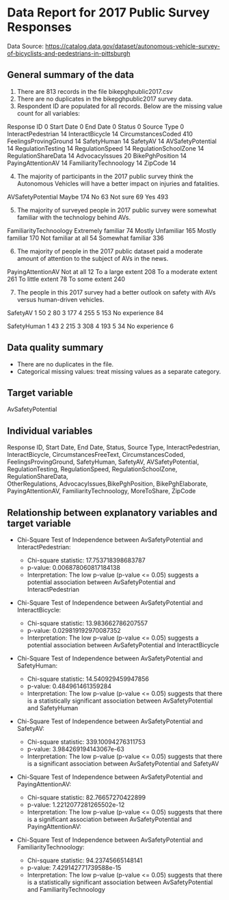 # Data Report for 2017 Public Survey Responses
Data Source: https://catalog.data.gov/dataset/autonomous-vehicle-survey-of-bicyclists-and-pedestrians-in-pittsburgh

## General summary of the data

1. There are 813 records in the file bikepghpublic2017.csv <br>
2. There are no duplicates in the bikepghpublic2017 survey data. <br>
3. Respondent ID are populated for all records.  Below are the missing value count for all variables: 
   
  Response ID                 0
  Start Date                  0
  End Date                    0
  Status                      0
  Source Type                 0
  InteractPedestrian         14
  InteractBicycle            14
  CircumstancesCoded        410
  FeelingsProvingGround      14
  SafetyHuman                14
  SafetyAV                   14
  AVSafetyPotential          14
  RegulationTesting          14
  RegulationSpeed            14
  RegulationSchoolZone       14
  RegulationShareData        14
  AdvocacyIssues             20
  BikePghPosition            14
  PayingAttentionAV          14
  FamiliarityTechnoology     14
  ZipCode                    14
<br> 
  
4. The majority of participants in the 2017 public survey think the Autonomous Vehicles will have a better impact on injuries and fatalities. 
  
  AVSafetyPotential
  Maybe       174
  No           63
  Not sure     69
  Yes         493
<br>
 
5. The majority of surveyed people in 2017 public survey were somewhat familiar with the technology behind AVs.

  FamiliarityTechnoology
  Extremely familiar      74
  Mostly Unfamiliar      165
  Mostly familiar        170
  Not familiar at all     54
  Somewhat familiar      336
<br>

6. The majority of people in the 2017 public dataset paid a moderate amount of attention to the subject of AVs in the news.

PayingAttentionAV
Not at all               12
To a large extent       208
To a moderate extent    261
To little extent         78
To some extent          240

7. The people in this 2017 survey had a better outlook on safety with AVs versus human-driven vehicles.

  SafetyAV
  1                 50
  2                 80
  3                177
  4                255
  5                153
  No experience     84

  SafetyHuman
  1                 43
  2                215
  3                308
  4                193
  5                 34
  No experience      6
<br>

## Data quality summary
- There are no duplicates in the file.
- Categorical missing values: treat missing values as a separate category. 

## Target variable
AvSafetyPotential

## Individual variables
Response ID, Start Date, End Date, Status, Source Type, InteractPedestrian, InteractBicycle, CircumstancesFreeText, CircumstancesCoded,<br>
FeelingsProvingGround, SafetyHuman, SafetyAV, AVSafetyPotential, RegulationTesting, RegulationSpeed, RegulationSchoolZone, RegulationShareData, <br>
OtherRegulations, AdvocacyIssues,BikePghPosition, BikePghElaborate, PayingAttentionAV, FamiliarityTechnoology, MoreToShare, ZipCode <br>

## Relationship between explanatory variables and target variable

- Chi-Square Test of Independence between AvSafetyPotential and InteractPedestrian:
  - Chi-square statistic: 17.753718398683787
  - p-value: 0.006878060817184138
  - Interpretation: The low p-value (p-value <= 0.05) suggests a potential association between AvSafetyPotential and InteractPedestrian

- Chi-Square Test of Independence between AvSafetyPotential and InteractBicycle:
  - Chi-square statistic: 13.983662786207557
  - p-value: 0.029819192970087352
  - Interpretation: The low p-value (p-value <= 0.05) suggests a potential association between AvSafetyPotential and InteractBicycle

- Chi-Square Test of Independence between AvSafetyPotential and SafetyHuman:
  - Chi-square statistic: 14.540929459947856
  - p-value: 0.484961461359284
  - Interpretation: The low p-value (p-value <= 0.05) suggests that there is a statistically significant association between AvSafetyPotential and SafetyHuman

- Chi-Square Test of Independence between AvSafetyPotential and SafetyAV:
  - Chi-square statistic: 339.10094276311753
  - p-value: 3.984269194143067e-63
  - Interpretation: The low p-value (p-value <= 0.05) suggests that there is a significant association between AvSafetyPotential and SafetyAV

- Chi-Square Test of Independence between AvSafetyPotential and PayingAttentionAV:
  - Chi-square statistic: 82.76657270422899
  - p-value: 1.2212077281265502e-12
  - Interpretation: The low p-value (p-value <= 0.05) suggests that there is a significant association between AvSafetyPotential and PayingAttentionAV:

- Chi-Square Test of Independence between AvSafetyPotential and FamiliarityTechnoology:
  - Chi-square statistic: 94.23745665148141
  - p-value: 7.429142771739588e-15
  - Interpretation: The low p-value (p-value <= 0.05) suggests that there is a statistically significant association between AvSafetyPotential and FamiliarityTechnoology
<br>